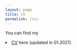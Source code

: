 ```yaml
---
layout: page
title: CV
permalink: /cv/
---
```


You can find my <li><a href="CV_Jingjie.pdf">CV</a> here (updated in 01.2021).
<!-- <ul>
	<li><a href="long_cv.pdf">CV</a> (4 pages)</li>
	<li><a href="two_page.pdf">Long resume</a> (2 pages)</li>
	<li><a href="short_cv.pdf">Short resume</a> (1 page)</li>
</ul> -->